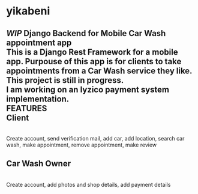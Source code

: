 # yikabeni
*WIP*
Django Backend for Mobile Car Wash appointment app
</br>
This is a Django Rest Framework for a mobile app. Purpouse of this app is for clients to take appointments from a Car Wash service they like.
</br>
This project is still in progress.
</br>
I am working on an Iyzico payment system implementation.
</br>
FEATURES
</br>
Client
</br>
------
</br>
Create account, send verification mail, add car, add location, search car wash, make appointment, remove appointment, make review
</br>

Car Wash Owner
</br>
--------------
</br>
Create account, add photos and shop details, add payment details
